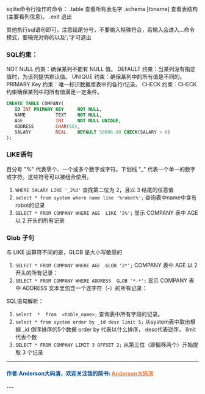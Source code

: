 sqlite命令行操作时命令：
.table 查看所有表名字
.schema [tbname] 查看表结构(主要看列信息)。
.exit 退出

其他执行sql语句即可，注意结尾分号，不要输入特殊符合，若输入会进入...命令模式，要输完对称的以及';'才可退出


### SQL约束：
NOT NULL 约束：确保某列不能有 NULL 值。
DEFAULT 约束：当某列没有指定值时，为该列提供默认值。
UNIQUE 约束：确保某列中的所有值是不同的。
PRIMARY Key 约束：唯一标识数据库表中的各行/记录。
CHECK 约束：CHECK 约束确保某列中的所有值满足一定条件。

``` sql
CREATE TABLE COMPANY(
   ID INT PRIMARY KEY     NOT NULL,
   NAME           TEXT    NOT NULL,
   AGE            INT     NOT NULL UNIQUE,
   ADDRESS        CHAR(50),
   SALARY         REAL    DEFAULT 50000.00 CHECK(SALARY > 0)
);
```

### LIKE语句
百分号 "%" 代表零个、一个或多个数字或字符。下划线 "_" 代表一个单一的数字或字符。这些符号可以被组合使用。

1. `WHERE SALARY LIKE '_2%3'`  查找第二位为 2，且以 3 结尾的任意值
2. `select * from system where name like '%robot%';`  查询表中name中含有robot的记录
3. `SELECT * FROM COMPANY WHERE AGE  LIKE '2%';` 显示 COMPANY 表中 AGE 以 2 开头的所有记录

### Glob 子句
与 LIKE 运算符不同的是，GLOB 是大小写敏感的

1. `SELECT * FROM COMPANY WHERE AGE  GLOB '2*';`   COMPANY 表中 AGE 以 2 开头的所有记录：
2. `SELECT * FROM COMPANY WHERE ADDRESS  GLOB '*-*';` 显示 COMPANY 表中 ADDRESS 文本里包含一个连字符（-）的所有记录：


SQL语句解析：
1. `select  *  from  <table_name>;` 查询表中所有字段的记录。
2. `select * from system order by _id desc limit 5;` 从system表中取出根据 _id 倒序排序的5个数据
    order by 代表以什么排序， desc代表逆序， limit代表个数
3. `SELECT * FROM COMPANY LIMIT 3 OFFSET 2;`  从第三位（即偏移两个）开始提取 3 个记录

---
#### <font color="#004B97">作者:Anderson大码渣，欢迎关注我的简书:  </font><a target="_blank" href="http://www.jianshu.com/u/016a5ba708a0"><font color="#f57e42"> Anderson大码渣 </strong></font>
</a>
---
